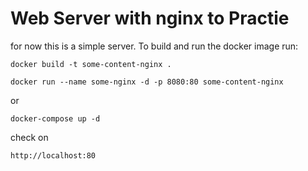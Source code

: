 # Web Server with nginx to Practie 

for now this is a simple server. To build and run the docker image run:

`docker build -t some-content-nginx . `

`docker run --name some-nginx -d -p 8080:80 some-content-nginx`

or

`docker-compose up -d`

check on 

`http://localhost:80`